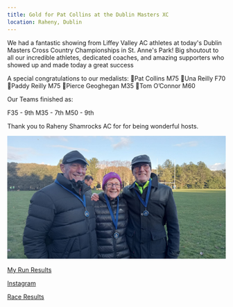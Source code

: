 ```yaml
---
title: Gold for Pat Collins at the Dublin Masters XC
location: Raheny, Dublin
---
```


We had a fantastic showing from Liffey Valley AC athletes at today's Dublin Masters Cross Country Championships in St. Anne's Park!
Big shoutout to all our incredible athletes, dedicated coaches, and amazing supporters who showed up and made today a great success

A special congratulations to our medalists:
🥇Pat Collins M75
🥈Una Reilly F70
🥈Paddy Reilly M75
🥈Pierce Geoghegan M35
🥉Tom O’Connor M60

Our Teams finished as:

F35 - 9th
M35 - 7th
M50 - 9th

Thank you to Raheny Shamrocks AC for for being wonderful hosts. 

<img src="/assets/images/races/2024/dublin-masters-xc/Medalists.jpeg" class="img-fluid" alt="Medalists">

<a href="https://www.myrunresults.com/events/dublin_masters_xc_champs_2024/4995/results" target="_blank" rel="noopener noreferrer">My Run Results</a>

<a href="https://www.instagram.com/p/C10QphSs-v2/?img_index=1" target="_blank" rel="noopener noreferrer">Instagram</a>

<a href="/races/2024-01-07-dublin-masters-xc/" target="_blank" rel="noopener noreferrer">Race Results</a>
